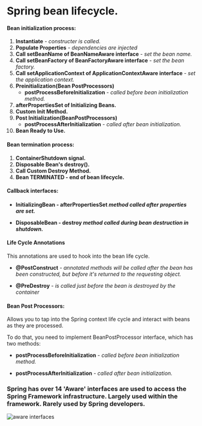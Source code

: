 # Spring bean lifecycle.

<h4>Bean initialization process:</h4>
<ol>
    <li><b>Instantiate</b> - <i>constructer is called.</i></li>
    <li><b>Populate Properties</b> - <i>dependencies are injected</i></li>
    <li><b>Call setBeanName of BeanNameAware interface</b> - <i>set the bean name.</i></li>
    <li><b>Call setBeanFactory of BeanFactoryAware interface</b> - <i>set the bean factory.</i></li>
    <li><b>Call setApplicationContext of ApplicationContextAware interface</b> - <i>set the application context.</i></li>
    <li><b>Preinitialization(Bean PostProcessors)</b><ul><li><b>postProcessBeforeInitialization</b> - <i>called before bean initialization method.</i></ul></li>
    <li><b>afterPropertiesSet of Initializing Beans.</b></li>
    <li><b>Custom Init Method.</b></li>
    <li><b>Post Initialization(BeanPostProcessors)</b><ul><li><b>postProcessAfterInitialization</b> - <i>called after bean initialization.</i></li></ul></li>
    <li><b>Bean Ready to Use.</b></li>
</ol>

<h4>Bean termination process:</h4>
<ol>
    <li><b>ContainerShutdown signal.</b></li>
    <li><b>Disposable Bean's destroy().</b></li>
    <li><b>Call Custom Destroy Method.</b></li>
    <li><b>Bean TERMINATED - end of bean lifecycle.</b></li>
</ol>


<h4>Callback interfaces:<h4>

- <b>InitializingBean - afterPropertiesSet</b> <i>method called after properties are set.</i>

- <b>DisposableBean - destroy</b> <i>method called during bean destruction in shutdown.</i>

<h4>Life Cycle Annotations</h4>

This annotations are used to hook into the bean life cycle.

- <b>@PostConstruct</b> - <i>annotated methods will be called after the bean has been constructed, but before it's returned to the requesting object.</i>

- <b>@PreDestroy</b> - <i>is called just before the bean is destroyed by the container</i>

<h4>Bean Post Processors:</h4>

Allows you to tap into the Spring context life cycle and interact with beans as they are processed.

To do that, you need to implement BeanPostProcessor interface, which has two methods:

- <b>postProcessBeforeInitialization</b> - <i>called before bean initialization method.</i>

- <b>postProcessAfterInitialization</b> - <i>called after bean initialization.</i>


<h3>Spring has over 14 'Aware' interfaces are used to access the Spring Framework infrastructure. Largely used within the framework. Rarely used by Spring developers.</h3>
<img src="http://www.daxiongmao.eu/wiki/images/2/26/Spring_bean_creation_aware_interfaces.png" alt="aware interfaces">
